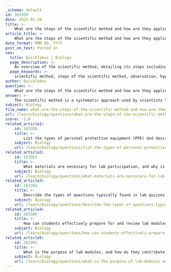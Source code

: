 ```yaml
---
_schema: default
id: 163359
date: 2025-01-26
title: >-
    What are the steps of the scientific method and how are they applied in experiments?
article_title: >-
    What are the steps of the scientific method and how are they applied in experiments?
date_format: MMM DD, YYYY
post_on_text: Posted on
seo:
  title: QuickTakes | Biology
  page_description: >-
    An overview of the scientific method, detailing its steps including observation, question formulation, background research, hypothesis creation, experimentation, data collection and analysis, conclusion drawing, and communication of results.
  page_keywords: >-
    scientific method, steps of the scientific method, observation, hypothesis, experimentation, data analysis, conclusion, communication, research, experiments, empirical evidence
author: QuickTakes
question: >-
    What are the steps of the scientific method and how are they applied in experiments?
answer: >-
    The scientific method is a systematic approach used by scientists to explore observations, answer questions, and test hypotheses. It consists of several key steps that guide researchers in conducting experiments and analyzing results. Here are the steps of the scientific method and how they are applied in experiments:\n\n1. **Observation**: This initial step involves noticing and describing phenomena in the natural world. Observations can be made through direct sensory experience or through instruments that extend our senses.\n\n2. **Question**: Based on observations, a specific question is formulated. This question seeks to understand the relationship between different variables or phenomena.\n\n3. **Background Research**: Before proceeding, researchers conduct background research to gather existing information related to the question. This helps in understanding what is already known and identifying gaps in knowledge.\n\n4. **Hypothesis**: A hypothesis is constructed as a testable statement that provides a potential answer to the question. It often takes the form of an "if-then" statement, predicting the outcome of an experiment based on certain conditions.\n\n5. **Experimentation**: This step involves designing and conducting experiments to test the hypothesis. Experiments should be controlled, meaning that only one variable is changed at a time while others are kept constant to ensure that any observed effects can be attributed to the variable being tested.\n\n6. **Data Collection and Analysis**: During the experiment, data is collected systematically. Afterward, the data is analyzed using statistical methods to determine whether the results support or refute the hypothesis.\n\n7. **Conclusion**: Based on the analysis, researchers draw conclusions about the hypothesis. If the data supports the hypothesis, it may be accepted; if not, the hypothesis may be rejected or modified for further testing.\n\n8. **Communication**: Finally, the results of the experiment are communicated to the scientific community through reports, publications, or presentations. This step is crucial for peer review and for others to replicate the study.\n\nThe scientific method is fundamental in ensuring that scientific findings are reliable and valid. It allows for the refinement of hypotheses and theories based on empirical evidence, fostering a deeper understanding of the natural world. Each step is interconnected, and the process is often iterative, meaning that conclusions can lead to new questions and further experimentation.
subject: Biology
file_name: what-are-the-steps-of-the-scientific-method-and-how-are-they-applied-in-experiments.md
url: /learn/biology/questions/what-are-the-steps-of-the-scientific-method-and-how-are-they-applied-in-experiments
score: -1.0
related_article1:
    id: 163358
    title: >-
        List the types of personal protective equipment (PPE) and describe their proper usage.
    subject: Biology
    url: /learn/biology/questions/list-the-types-of-personal-protective-equipment-ppe-and-describe-their-proper-usage
related_article2:
    id: 163361
    title: >-
        What materials are necessary for lab participation, and why is each important?
    subject: Biology
    url: /learn/biology/questions/what-materials-are-necessary-for-lab-participation-and-why-is-each-important
related_article3:
    id: 163362
    title: >-
        Describe the types of questions typically found in lab quizzes and how often they occur.
    subject: Biology
    url: /learn/biology/questions/describe-the-types-of-questions-typically-found-in-lab-quizzes-and-how-often-they-occur
related_article4:
    id: 163366
    title: >-
        How can students effectively prepare for and review lab modules?
    subject: Biology
    url: /learn/biology/questions/how-can-students-effectively-prepare-for-and-review-lab-modules
related_article5:
    id: 163365
    title: >-
        What is the purpose of lab modules, and how do they contribute to learning objectives?
    subject: Biology
    url: /learn/biology/questions/what-is-the-purpose-of-lab-modules-and-how-do-they-contribute-to-learning-objectives
---
```


&nbsp;